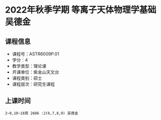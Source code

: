 # 2022年秋季学期 等离子天体物理学基础 吴德金






## 课程信息

- 课程号：ASTR6009P.01
- 学分：4
- 教学类型：理论课
- 开课单位：紫金山天文台
- 课程类别：硕士
- 课程层次：研究生课程

## 上课时间

```
2~8,10~18周 2606 :2(6,7,8,9) 吴德金
```

